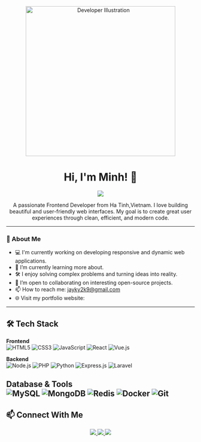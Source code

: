 <div align="center">
  <img src="https://raw.githubusercontent.com/MicaelliMedeiros/micaellimedeiros/master/image/computer-illustration.png" width="400"  alt="Developer Illustration">
</div>

<h1 align="center">Hi, I'm Minh! 👋</h1>
<p align="center">
  <img src="https://readme-typing-svg.herokuapp.com?font=JetBrains+Mono&weight=500&size=24&duration=3000&pause=1000&color=FF4B1F&center=true&vCenter=true&width=550&lines=Frontend+Developer;Website+Deverloper;Always+Learning+New+Things" />
</p>
<p align="center">
  A passionate Frontend Developer from Ha Tinh,Vietnam. I love building beautiful and user-friendly web interfaces. My goal is to create great user experiences through clean, efficient, and modern code.
</p>

---

### 🚀 About Me

-   💻 I'm currently working on developing responsive and dynamic web applications.
-   🌱 I’m currently learning more about.
-   🛠️ I enjoy solving complex problems and turning ideas into reality.
-   🤝 I’m open to collaborating on interesting open-source projects.
-   📫 How to reach me: jayky2k9@gmail.com
-   🌐 Visit my portfolio website: 

---

## 🛠 Tech Stack  

**Frontend**  
![HTML5](https://img.shields.io/badge/HTML5-E34F26?logo=html5&logoColor=fff) 
![CSS3](https://img.shields.io/badge/CSS3-1572B6?logo=css3&logoColor=fff) 
![JavaScript](https://img.shields.io/badge/JavaScript-F7DF1E?logo=javascript&logoColor=000) 
![React](https://img.shields.io/badge/React-61DAFB?logo=react&logoColor=000) 
![Vue.js](https://img.shields.io/badge/Vue.js-4FC08D?logo=vue.js&logoColor=fff)

**Backend**  
![Node.js](https://img.shields.io/badge/Node.js-339933?logo=node.js&logoColor=fff) 
![PHP](https://img.shields.io/badge/PHP-777BB4?logo=php&logoColor=fff) 
![Python](https://img.shields.io/badge/Python-3776AB?logo=python&logoColor=fff) 
![Express.js](https://img.shields.io/badge/Express.js-000000?logo=express&logoColor=fff) 
![Laravel](https://img.shields.io/badge/Laravel-FF2D20?logo=laravel&logoColor=fff) 

**Database & Tools**  
![MySQL](https://img.shields.io/badge/MySQL-4479A1?logo=mysql&logoColor=fff) 
![MongoDB](https://img.shields.io/badge/MongoDB-47A248?logo=mongodb&logoColor=fff) 
![Redis](https://img.shields.io/badge/Redis-DC382D?logo=redis&logoColor=fff) 
![Docker](https://img.shields.io/badge/Docker-2496ED?logo=docker&logoColor=fff) 
![Git](https://img.shields.io/badge/Git-F05032?logo=git&logoColor=fff) 
---
## 📫 Connect With Me  
<p align="center">
  <a href="https://facebook.com/minh21092k9" target="_blank">
    <img src="https://img.shields.io/badge/Facebook-1877F2?logo=facebook&logoColor=white" />
  </a>
  <a href="https://www.tiktok.com/@ontopcommunity" target="_blank">
    <img src="https://img.shields.io/badge/TikTok-000000?logo=tiktok&logoColor=white" />
  </a>
  <a href="https://t.me/ontop2k9" target="_blank">
    <img src="https://img.shields.io/badge/Telegram-26A5E4?logo=telegram&logoColor=white" />
  </a>
</p>
